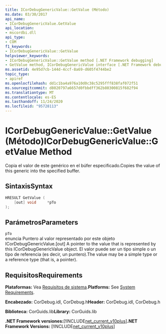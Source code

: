 ```yaml
---
title: ICorDebugGenericValue::GetValue (Método)
ms.date: 03/30/2017
api_name:
- ICorDebugGenericValue.GetValue
api_location:
- mscordbi.dll
api_type:
- COM
f1_keywords:
- ICorDebugGenericValue::GetValue
helpviewer_keywords:
- ICorDebugGenericValue::GetValue method [.NET Framework debugging]
- GetValue method, ICorDebugGenericValue interface [.NET Framework debugging]
ms.assetid: 4e95d7cb-144d-4ccf-8a69-d605f4744be2
topic_type:
- apiref
ms.openlocfilehash: dd1c1ba4a976a10d0c38c5295fff838faf072f51
ms.sourcegitcommit: d8020797a6657d0fbbdff362b80300815f682f94
ms.translationtype: MT
ms.contentlocale: es-ES
ms.lasthandoff: 11/24/2020
ms.locfileid: "95728113"
---
```

# <a name="icordebuggenericvaluegetvalue-method"></a><span data-ttu-id="7efbf-102">ICorDebugGenericValue::GetValue (Método)</span><span class="sxs-lookup"><span data-stu-id="7efbf-102">ICorDebugGenericValue::GetValue Method</span></span>

<span data-ttu-id="7efbf-103">Copia el valor de este genérico en el búfer especificado.</span><span class="sxs-lookup"><span data-stu-id="7efbf-103">Copies the value of this generic into the specified buffer.</span></span>  
  
## <a name="syntax"></a><span data-ttu-id="7efbf-104">Sintaxis</span><span class="sxs-lookup"><span data-stu-id="7efbf-104">Syntax</span></span>  
  
```cpp  
HRESULT GetValue (  
    [out] void     *pTo  
);  
```  
  
## <a name="parameters"></a><span data-ttu-id="7efbf-105">Parámetros</span><span class="sxs-lookup"><span data-stu-id="7efbf-105">Parameters</span></span>  

 `pTo`  
 <span data-ttu-id="7efbf-106">enuncia Puntero al valor representado por este objeto ICorDebugGenericValue.</span><span class="sxs-lookup"><span data-stu-id="7efbf-106">[out] A pointer to the value that is represented by this ICorDebugGenericValue object.</span></span> <span data-ttu-id="7efbf-107">El valor puede ser un tipo simple o un tipo de referencia (es decir, un puntero).</span><span class="sxs-lookup"><span data-stu-id="7efbf-107">The value may be a simple type or a reference type (that is, a pointer).</span></span>  
  
## <a name="requirements"></a><span data-ttu-id="7efbf-108">Requisitos</span><span class="sxs-lookup"><span data-stu-id="7efbf-108">Requirements</span></span>  

 <span data-ttu-id="7efbf-109">**Plataformas:** Vea [Requisitos de sistema](../../get-started/system-requirements.md).</span><span class="sxs-lookup"><span data-stu-id="7efbf-109">**Platforms:** See [System Requirements](../../get-started/system-requirements.md).</span></span>  
  
 <span data-ttu-id="7efbf-110">**Encabezado:** CorDebug.idl, CorDebug.h</span><span class="sxs-lookup"><span data-stu-id="7efbf-110">**Header:** CorDebug.idl, CorDebug.h</span></span>  
  
 <span data-ttu-id="7efbf-111">**Biblioteca:** CorGuids.lib</span><span class="sxs-lookup"><span data-stu-id="7efbf-111">**Library:** CorGuids.lib</span></span>  
  
 <span data-ttu-id="7efbf-112">**.NET Framework versiones:**[!INCLUDE[net_current_v10plus](../../../../includes/net-current-v10plus-md.md)]</span><span class="sxs-lookup"><span data-stu-id="7efbf-112">**.NET Framework Versions:** [!INCLUDE[net_current_v10plus](../../../../includes/net-current-v10plus-md.md)]</span></span>

